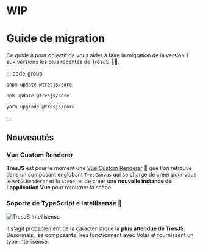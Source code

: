 # WIP
# Guide de migration

Ce guide à pour objectif de vous aider à faire la migration de la version 1 aux versions les plus récentes de TresJS 🤩✨.

::: code-group

```bash [pnpm]
pnpm update @tresjs/core
```

```bash [npm]
npm update @tresjs/core
```

```bash [yarn]
yarn upgrade @tresjs/core
```

:::

## Nouveautés

### Vue Custom Renderer

**TresJS** est pour le moment une [Vue Custom Renderer](https://vuejs.org/api/custom-renderer.html#createrenderer) 🎉 que l'on retrouve dans un composant englobant `TresCanvas` qui se charge de créer pour vous le `WebGLRenderer` et la `Scene`, et de créer une **nouvelle instance de l'application Vue** pour retourner la scène.

### Soporte de TypeScript e Intellisense 🦾

![TresJS Intellisense](/v2-intellisense.gif)

Il s'agit probablement de la caractéristique **la plus attendue de TresJS**. Désormais, les composants Tres fonctionnent avec Volar et fournissent un type intellisense.

<!-- WIP
**TresJS** now generates type declaration on build time for all the components based of the catalog from ThreeJS. This means that you can use all the components from ThreeJS and get type intellisense for them.


**TresJS** ahora genera declaraciones de tipos en tiempo de compilación para todos los componentes basados en el catálogo de ThreeJS. Esto significa que puedes usar todos los componentes de ThreeJS y obtener intellisense de tipos para ellos.

### El plugin de Tres es opcional 👍

El `TresPlugin` ahora es opcional. Puedes usar TresJS sin él importando los componentes directamente desde `tresjs/core`:

```vue
<script setup lang="ts">
import { TresCanvas } from '@tresjs/core'
</script>

<template>
  <TresCanvas>
    <TresPerspectiveCamera
      :position="cameraPosition"
      :fov="cameraFov"
      :aspect="cameraAspect"
      :near="cameraNear"
      :far="cameraFar"
    />
    <TresMesh
      :geometry="geometry"
      :material="material"
    />
  </TresCanvas>
</template>
```

::: info
Esto es recomendado por razones de rendimiento y tamaño del paquete, el tree-shaking funcionará mejor y solo importarás los componentes que uses.
:::

### TresScene ya no es necesario

The `<TresScene />` component is now deprecated since the scene is now created by the `<TresCanvas />`.

In the beginning, I thought that it would be a good idea to have a separate component for the scene in terms of verbosity and keep it as similar to plain ThreeJS, but it turned out that it was not really useful.

You can now create a scene like this:

```vue
<template>
  <TresCanvas>
    <TresPerspectiveCamera
      :position="cameraPosition"
      :fov="cameraFov"
      :aspect="cameraAspect"
      :near="cameraNear"
      :far="cameraFar"
    />
    <TresMesh
      :geometry="geometry"
      :material="material"
    />
  </TresCanvas>
</template>
```

Para migrar tu código, simplemente puedes eliminar el componente `<TresScene />` y mover los hijos al componente `<TresCanvas />`.

### `useCatalog` ahora está obsoleto

La función `useCatalog` ahora está obsoleta. Ahora puedes importar el catálogo directamente desde `@tresjs/core`.

Puedes leer más al respecto aquí: [Extending](/advanced/extending.md)

Cambia esto:

```ts {2,5,7}
import { useCatalog } from '@tresjs/core'
import { TextGeometry } from 'three/addons/geometries/TextGeometry'

const { extend } = useCatalog()

extend({ TextGeometry })
```

Por esto:

```ts {2,6}
// Correcto ✅
import { extend } from '@tresjs/core'
import { TextGeometry } from 'three/addons/geometries/TextGeometry'

extend({ TextGeometry })
```

### El valor de referencia del modelo `getModel` ahora está obsoleto

La función `getModel` ahora está obsoleta. Ahora puedes usar directamente la propiedad `model`.

Cambia esto:

```vue {7,9-12}
// Incorrecto ❌
<script setup lang="ts">
import { useGLTF } from '@tresjs/cientos'

const { scene, nodes, animations, materials } = await useGLTF('/models/AkuAku.gltf', { draco: true })

const modelRef = ref()

watch(modelRef, ({ getModel }) => {
  const model = getModel()
  model.position.set(0, 0, 0)
})
</script>

<template>
  <primitive :object="nodes.MyModel" />
</template>
```

To this:

```vue {7,9-12}
// Correcto ✅
<script setup lang="ts">
import { useGLTF } from '@tresjs/cientos'

const { scene, nodes, animations, materials } = await useGLTF('/models/AkuAku.gltf', { draco: true })

const modelRef = ref()

watch(modelRef, (model) => {
  // Do something with the model
  model.position.set(0, 0, 0)
})
</script>

<template>
  <primitive :object="nodes.MyModel" />
</template>
```

### Las cámaras deben estar antes de cualquier control 🎥

El componente `TresOrbitControls` debe estar después de la cámara en el árbol. Esto se debe a que los controles necesitan conocer la cámara para funcionar.

Cambia esto:

```vue {3,5}
// Incorrecto ❌
<template>
  <TresCanvas>
    <TresOrbitControls />
    <TresPerspectiveCamera />
  </TresCanvas>
</template>
```

Por esto:

```vue {3,5}
// Correcto ✅
<template>
  <TresCanvas>
    <TresPerspectiveCamera />
    <TresOrbitControls />
  </TresCanvas>
</template>
```

## UseTres ahora es useTresContext <Badge type="warning" text="^3.0.0" />

Para la versión 3, reestructuramos toda la lógica de estado para que sea más flexible y fácil de usar para los autores de complementos y paquetes del ecosistema. En lugar de usar una tienda como en la versión 2, ahora usamos un proveedor de contexto basado en `provide/inject`.

La función `useTres` ahora es un alias de la función `useTresContext` para evitar romper demos y experimentos existentes, pero considera usar `useTresContext` a partir de ahora.

En lugar de obtener un objeto reactivo grande, ahora obtendrás directamente las referencias `scene` y `renderer`, entre otras propiedades.

Cambia esto:

```ts {2}
// Incorrecto ❌
import { useTres } from '@tresjs/core'

const { state, setState } = useTres()

console.log(state.scene)
```

Por esto:

```ts {2}
// Correcto ✅
import { useTresContext } from '@tresjs/core'

const { scene, renderer } = useTresContext()

console.log(scene.value)
```

Para obtener información más detallada sobre el nuevo sistema de proveedor de contexto, puedes leer la sección [API DOCS](/api/composables.md). -->
